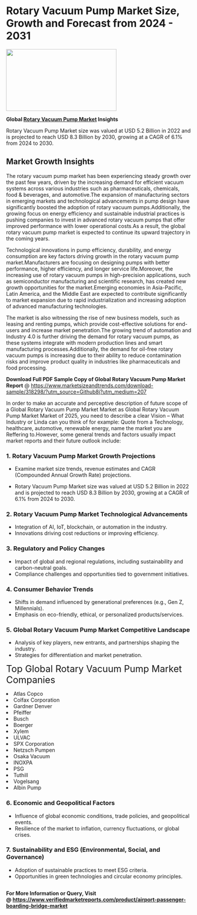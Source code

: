 <H1>Rotary Vacuum Pump Market Size, Growth and Forecast from 2024 - 2031</H1><img class="aligncenter size-medium wp-image-584254" src="https://thirdeyenews.in/wp-content/uploads/2024/09/Global-Market-Research-300x168.jpeg" alt="" width="300" height="168" /><p><strong>Global&nbsp;<a href="https://www.marketsizeandtrends.com/download-sample/318298/?utm_source=Github8j?utm_medium=207">Rotary Vacuum Pump Market</a> Insights</strong></p><p>Rotary Vacuum Pump Market size was valued at USD 5.2 Billion in 2022 and is projected to reach USD 8.3 Billion by 2030, growing at a CAGR of 6.1% from 2024 to 2030.</p><p><h2>Market Growth Insights</h2> <p>The rotary vacuum pump market has been experiencing steady growth over the past few years, driven by the increasing demand for efficient vacuum systems across various industries such as pharmaceuticals, chemicals, food & beverages, and automotive.The expansion of manufacturing sectors in emerging markets and technological advancements in pump design have significantly boosted the adoption of rotary vacuum pumps.Additionally, the growing focus on energy efficiency and sustainable industrial practices is pushing companies to invest in advanced rotary vacuum pumps that offer improved performance with lower operational costs.As a result, the global rotary vacuum pump market is expected to continue its upward trajectory in the coming years.</p> <p>Technological innovations in pump efficiency, durability, and energy consumption are key factors driving growth in the rotary vacuum pump market.Manufacturers are focusing on designing pumps with better performance, higher efficiency, and longer service life.Moreover, the increasing use of rotary vacuum pumps in high-precision applications, such as semiconductor manufacturing and scientific research, has created new growth opportunities for the market.Emerging economies in Asia-Pacific, Latin America, and the Middle East are expected to contribute significantly to market expansion due to rapid industrialization and increasing adoption of advanced manufacturing technologies.</p> <p>The market is also witnessing the rise of new business models, such as leasing and renting pumps, which provide cost-effective solutions for end-users and increase market penetration.The growing trend of automation and Industry 4.0 is further driving the demand for rotary vacuum pumps, as these systems integrate with modern production lines and smart manufacturing processes.Additionally, the demand for oil-free rotary vacuum pumps is increasing due to their ability to reduce contamination risks and improve product quality in industries like pharmaceuticals and food processing.</p> <p><span class=""><strong>Download Full PDF Sample Copy of Global Rotary Vacuum Pump Market Report</strong> @ <a href="https://www.marketsizeandtrends.com/download-sample/318298/?utm_source=Github8j?utm_medium=207" target="_blank">https://www.marketsizeandtrends.com/download-sample/318298/?utm_source=Github8j?utm_medium=207</a></span></p><p>In order to make an accurate and perceptive description of future scope of a Global&nbsp;Rotary Vacuum Pump Market Market as Global&nbsp;Rotary Vacuum Pump Market Market of 2025, you need to describe a clear Vision &ndash; What Industry or Linda can you think of for example: Quote from a Technology, healthcare, automotive, renewable energy, name the market you are Reffering to.However, some general trends and factors usually impact market reports and their future outlook include:</p><h3>1.&nbsp;<strong>Rotary Vacuum Pump Market Growth Projections</strong></h3><ul><li>Examine market size trends, revenue estimates and CAGR (Compounded Annual Growth Rate) projections.</li><li><p>Rotary Vacuum Pump Market size was valued at USD 5.2 Billion in 2022 and is projected to reach USD 8.3 Billion by 2030, growing at a CAGR of 6.1% from 2024 to 2030.</p></li></ul><h3>2.&nbsp;<strong>Rotary Vacuum Pump Market Technological Advancements</strong></h3><ul><li>Integration of AI, IoT, blockchain, or automation in the industry.</li><li>Innovations driving cost reductions or improving efficiency.</li></ul><h3>3.&nbsp;<strong>Regulatory and Policy Changes</strong></h3><ul><li>Impact of global and regional regulations, including sustainability and carbon-neutral goals.</li><li>Compliance challenges and opportunities tied to government initiatives.</li></ul><h3>4.&nbsp;<strong>Consumer Behavior Trends</strong></h3><ul><li>Shifts in demand influenced by generational preferences (e.g., Gen Z, Millennials).</li><li>Emphasis on eco-friendly, ethical, or personalized products/services.</li></ul><h3>5.&nbsp;<strong>Global Rotary Vacuum Pump Market Competitive Landscape</strong></h3><ul><li>Analysis of key players, new entrants, and partnerships shaping the industry.</li><li>Strategies for differentiation and market penetration.</li></ul><p data-pm-slice="1 1 []"><span style="color: inherit; font-family: inherit; font-size: 25px;">Top Global Rotary Vacuum Pump Market Companies</span></p><div class="" data-test-id=""><p><li>Atlas Copco</li><li> Colfax Corporation</li><li> Gardner Denver</li><li> Pfeiffer</li><li> Busch</li><li> Boerger</li><li> Xylem</li><li> ULVAC</li><li> SPX Corporation</li><li> Netzsch Pumpen</li><li> Osaka Vacuum</li><li> INOXPA</li><li> PSG</li><li> Tuthill</li><li> Vogelsang</li><li> Albin Pump</li></p></div><h3>6.&nbsp;<strong>Economic and Geopolitical Factors</strong></h3><ul><li>Influence of global economic conditions, trade policies, and geopolitical events.</li><li>Resilience of the market to inflation, currency fluctuations, or global crises.</li></ul><h3>7.&nbsp;<strong>Sustainability and ESG (Environmental, Social, and Governance)</strong></h3><ul><li>Adoption of sustainable practices to meet ESG criteria.</li><li>Opportunities in green technologies and circular economy principles.</li></ul><h2><strong style="font-size: 14px;">For More Information or Query, Visit @&nbsp;</strong><a style="background-color: #ffffff; font-size: 14px;" href="https://www.marketsizeandtrends.com/report/rotary-vacuum-pump-market/" target="_blank">https://www.verifiedmarketreports.com/product/airport-passenger-boarding-bridge-market</a></h2>